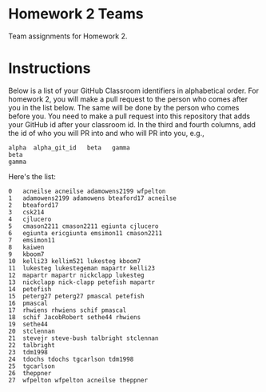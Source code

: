 # Homework 2 Teams

Team assignments for Homework 2.

# Instructions

Below is a list of your GitHub Classroom identifiers in 
alphabetical order.  For homework 2, you will 
make a pull request to the person who comes after you in the list below.
The same will be done by the person who comes before you.  You need
to make a pull request into this repository that adds your
GitHub id after your classroom id.  In the third and fourth columns,
add the id of who you will PR into and who will PR into you, e.g., 

```
alpha  alpha_git_id   beta   gamma  
beta
gamma
```

Here's the list:

```
0	acneilse acneilse adamowens2199	wfpelton
1	adamowens2199 adamowens bteaford17 acneilse
2	bteaford17
3	csk214
4	cjlucero
5	cmason2211 cmason2211 egiunta cjlucero
6	egiunta ericgiunta emsimon11 cmason2211
7	emsimon11
8	kaiwen
9	kboom7
10	kelli23 kellim521 lukesteg kboom7
11	lukesteg lukestegeman mapartr kelli23
12	mapartr mapartr nickclapp lukesteg
13	nickclapp nick-clapp petefish mapartr
14	petefish
15	peterg27 peterg27 pmascal petefish
16	pmascal
17	rhwiens rhwiens schif pmascal
18	schif JacobRobert sethe44 rhwiens
19	sethe44
20	stclennan
21	stevejr steve-bush talbright stclennan
22	talbright
23	tdm1998
24	tdochs tdochs tgcarlson tdm1998
25	tgcarlson
26	theppner
27	wfpelton wfpelton acneilse theppner
```

